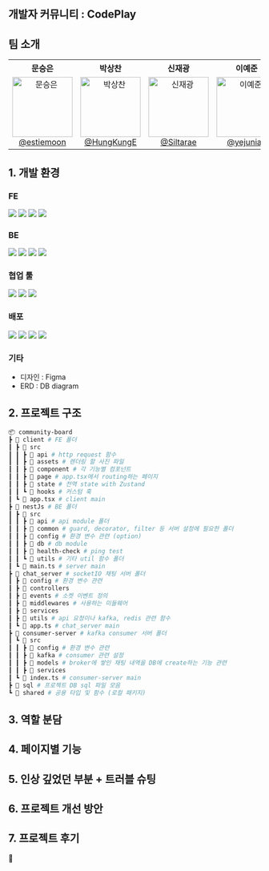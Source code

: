 ## 개발자 커뮤니티 : CodePlay

## 팀 소개

<table width="100%" align="center">
  <tr>
    <th align="center">문승은</th>
    <th align="center">박상찬</th>
    <th align="center">신재광</th>
    <th align="center">이예준</th>
    <th align="center">정인화</th>
    <th align="center">최호준</th>
  </tr>
  <tr>
    <td align="center" valign="top" width="16.6%">
      <a href="https://github.com/estiemoon">
        <img src="https://avatars.githubusercontent.com/u/102018454?v=4" width="120" height="120" alt="문승은"/><br />
        @estiemoon
      </a>
    </td>
    <td align="center" valign="top" width="16.6%">
      <a href="https://github.com/HungKungE">
        <img src="https://avatars.githubusercontent.com/u/84065412?v=4" width="120" height="120" alt="박상찬"/><br />
        @HungKungE
      </a>
    </td>
    <td align="center" valign="top" width="16.6%">
      <a href="https://github.com/Siltarae">
        <img src="https://avatars.githubusercontent.com/u/24228737?v=4" width="120" height="120" alt="신재광"/><br />
        @Siltarae
      </a>
    </td>
    <td align="center" valign="top" width="16.6%">
      <a href="https://github.com/yejunian">
        <img src="https://avatars.githubusercontent.com/u/8781472?v=4" width="120" height="120" alt="이예준"/><br />
        @yejunian
      </a>
    </td>
    <td align="center" valign="top" width="16.6%">
      <a href="https://github.com/IIINHWAA">
        <img src="https://avatars.githubusercontent.com/u/39130972?v=4" width="120" height="120" alt="정인화"/><br />
        @IIINHWAA
      </a>
    </td>
    <td align="center" valign="top" width="16.6%">
      <a href="https://github.com/hojun3377">
        <img src="https://avatars.githubusercontent.com/u/76763854?v=4" width="120" height="120" alt="최호준"/><br />
        @hojun3377
      </a>
    </td>
  </tr>
</table>

## 1. 개발 환경

### FE
<div>
    <img src="https://img.shields.io/badge/react-0088CC?style=for-the-badge&logo=react&logoColor=white">
    <img src="https://img.shields.io/badge/Typescript-3178C6?style=for-the-badge&logo=typescript&logoColor=white">
    <img src="https://img.shields.io/badge/tailwindcss-06B6D4?style=for-the-badge&logo=tailwindcss&logoColor=white">
    <img src="https://img.shields.io/badge/Zustand-FF6C37?style=for-the-badge&logo=zustand&logoColor=white">
</div>
  
### BE
<div>
    <img src="https://img.shields.io/badge/express-000000?style=for-the-badge&logo=express&logoColor=white">
    <img src="https://img.shields.io/badge/nestjs-E0234E?style=for-the-badge&logo=nestjs&logoColor=white">
    <img src="https://img.shields.io/badge/Typescript-3178C6?style=for-the-badge&logo=typescript&logoColor=white">
    <img src="https://img.shields.io/badge/typeOrm-FE0803?style=for-the-badge&logo=typeorm&logoColor=white">
</div>

### 협업 툴
<div>
    <img src="https://img.shields.io/badge/github-000000?style=for-the-badge&logo=github&logoColor=white">
    <img src="https://img.shields.io/badge/notion-ECD53F?style=for-the-badge&logo=notion&logoColor=black">
    <img src="https://img.shields.io/badge/slack-4A154B?style=for-the-badge&logo=slack&logoColor=white">
</div>

### 배포
<div>
    <img src="https://img.shields.io/badge/amazon ec2-FF9900?style=for-the-badge&logo=amazonec2&logoColor=white">
    <img src="https://img.shields.io/badge/amazon s3-569A31?style=for-the-badge&logo=amazons3&logoColor=white">
    <img src="https://img.shields.io/badge/docker-2496ED?style=for-the-badge&logo=docker&logoColor=white">
    <img src="https://img.shields.io/badge/nginx-009639?style=for-the-badge&logo=nginx&logoColor=white">
</div>

### 기타
- 디자인 : Figma
- ERD : DB diagram

## 2. 프로젝트 구조

```sh
📦 community-board
┣ 📂 client # FE 폴더
┃ ┣ 📂 src
┃ ┃ ┣ 📂 api # http request 함수
┃ ┃ ┣ 📂 assets # 렌더링 할 사진 파일
┃ ┃ ┣ 📂 component # 각 기능별 컴포넌트
┃ ┃ ┣ 📂 page # app.tsx에서 routing하는 페이지
┃ ┃ ┣ 📂 state # 전역 state with Zustand
┃ ┃ ┗ 📂 hooks # 커스텀 훅
┃ ┗ 📜 app.tsx # client main
┣ 📂 nestJs # BE 폴더
┃ ┣ 📂 src
┃ ┃ ┣ 📂 api # api module 폴더
┃ ┃ ┣ 📂 common # guard, decorator, filter 등 서버 설정에 필요한 폴더
┃ ┃ ┣ 📂 config # 환경 변수 관련 (option)
┃ ┃ ┣ 📂 db # db module
┃ ┃ ┣ 📂 health-check # ping test
┃ ┃ ┗ 📂 utils # 기타 util 함수 폴더
┃ ┗ 📜 main.ts # server main
┣ 📂 chat_server # socketIO 채팅 서버 폴더
┃ ┣ 📂 config # 환경 변수 관련
┃ ┣ 📂 controllers
┃ ┣ 📂 events # 소켓 이벤트 정의
┃ ┣ 📂 middlewares # 사용하는 미들웨어
┃ ┣ 📂 services
┃ ┣ 📂 utils # api 요청이나 kafka, redis 관련 함수
┃ ┗ 📜 app.ts # chat_server main
┣ 📂 consumer-server # kafka consumer 서버 폴더
┃ ┗ 📂 src
┃ ┃ ┣ 📂 config # 환경 변수 관련
┃ ┃ ┣ 📂 kafka # consumer 관련 설정
┃ ┃ ┣ 📂 models # broker에 쌓인 채팅 내역을 DB에 create하는 기능 관련
┃ ┃ ┣ 📂 services
┃ ┗ 📜 index.ts # consumer-server main
┣ 📂 sql # 프로젝트 DB sql 파일 모음
┗ 📂 shared # 공용 타입 및 함수 (로컬 패키지)
```

## 3. 역할 분담

## 4. 페이지별 기능

## 5. 인상 깊었던 부분 + 트러블 슈팅

## 6. 프로젝트 개선 방안

## 7. 프로젝트 후기

